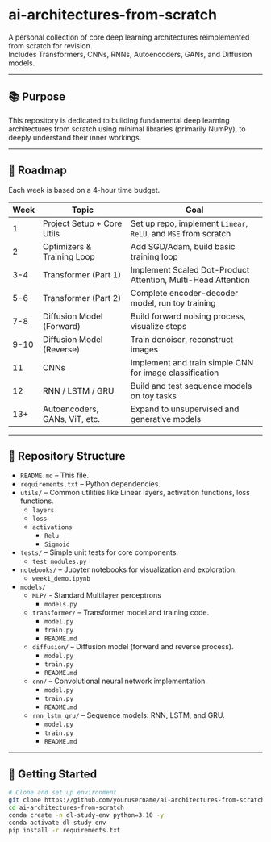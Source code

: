 # ai-architectures-from-scratch

A personal collection of core deep learning architectures reimplemented from scratch for revision.  
Includes Transformers, CNNs, RNNs, Autoencoders, GANs, and Diffusion models.

---

## 📚 Purpose

This repository is dedicated to building fundamental deep learning architectures from scratch using minimal libraries (primarily NumPy), to deeply understand their inner workings.

---

## 🧭 Roadmap

Each week is based on a 4-hour time budget.

| Week | Topic                          | Goal |
|------|--------------------------------|------|
| 1    | Project Setup + Core Utils     | Set up repo, implement `Linear`, `ReLU`, and `MSE` from scratch |
| 2    | Optimizers & Training Loop     | Add SGD/Adam, build basic training loop |
| 3-4  | Transformer (Part 1)           | Implement Scaled Dot-Product Attention, Multi-Head Attention |
| 5-6  | Transformer (Part 2)           | Complete encoder-decoder model, run toy training |
| 7-8  | Diffusion Model (Forward)      | Build forward noising process, visualize steps |
| 9-10 | Diffusion Model (Reverse)      | Train denoiser, reconstruct images |
| 11   | CNNs                           | Implement and train simple CNN for image classification |
| 12   | RNN / LSTM / GRU               | Build and test sequence models on toy tasks |
| 13+  | Autoencoders, GANs, ViT, etc.  | Expand to unsupervised and generative models |

---

## 📁 Repository Structure

- `README.md` – This file.
- `requirements.txt` – Python dependencies.
- `utils/` – Common utilities like Linear layers, activation functions, loss functions.
  - `layers` 
  - `loss`
  - `activations`
    - `Relu`
    - `Sigmoid`   
- `tests/` – Simple unit tests for core components.
  - `test_modules.py`
- `notebooks/` – Jupyter notebooks for visualization and exploration.
  - `week1_demo.ipynb`
- `models/`
    - `MLP/` - Standard Multilayer perceptrons
        - `models.py`
    - `transformer/` – Transformer model and training code.
        - `model.py`
        - `train.py`
        - `README.md`
    - `diffusion/` – Diffusion model (forward and reverse process).
        - `model.py`
        - `train.py`
        - `README.md`
    - `cnn/` – Convolutional neural network implementation.
        - `model.py`
        - `train.py`
        - `README.md`
    - `rnn_lstm_gru/` – Sequence models: RNN, LSTM, and GRU.
        - `model.py`
        - `train.py`
        - `README.md`

---

## 🚀 Getting Started

```bash
# Clone and set up environment
git clone https://github.com/yourusername/ai-architectures-from-scratch.git
cd ai-architectures-from-scratch
conda create -n dl-study-env python=3.10 -y
conda activate dl-study-env
pip install -r requirements.txt
